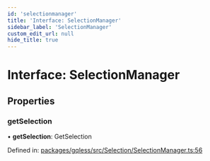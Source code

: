 ```yaml
---
id: 'selectionmanager'
title: 'Interface: SelectionManager'
sidebar_label: 'SelectionManager'
custom_edit_url: null
hide_title: true
---
```


# Interface: SelectionManager

## Properties

### getSelection

• **getSelection**: GetSelection

Defined in: [packages/gqless/src/Selection/SelectionManager.ts:56](https://github.com/gqless/new_gqless/blob/master/packages/gqless/src/Selection/SelectionManager.ts#L56)
